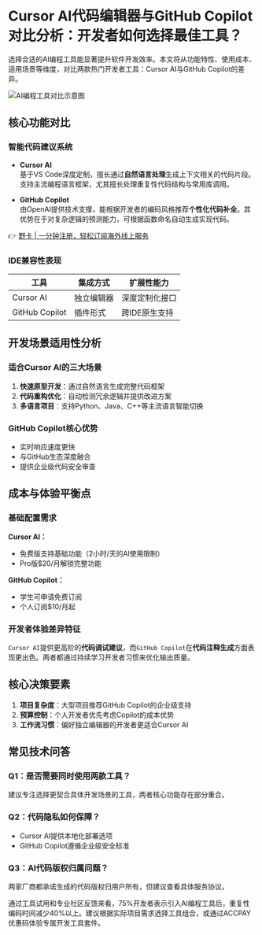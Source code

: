 # Cursor AI代码编辑器与GitHub Copilot对比分析：开发者如何选择最佳工具？

选择合适的AI编程工具能显著提升软件开发效率。本文将从功能特性、使用成本、适用场景等维度，对比两款热门开发者工具：Cursor AI与GitHub Copilot的差异。

![AI编程工具对比示意图](https://bbtdd.com/wp-content/uploads/img/81682802623154.webp)

## 核心功能对比
### 智能代码建议系统
- **Cursor AI**  
基于VS Code深度定制，擅长通过**自然语言处理**生成上下文相关的代码片段。支持主流编程语言框架，尤其擅长处理重复性代码结构与常用库调用。

- **GitHub Copilot**  
由OpenAI提供技术支撑，能根据开发者的编码风格推荐**个性化代码补全**。其优势在于对复杂逻辑的预测能力，可根据函数命名自动生成实现代码。

👉 [野卡 | 一分钟注册，轻松订阅海外线上服务](https://bbtdd.com/yeka)

### IDE兼容性表现
| 工具          | 集成方式               | 扩展性能力       |
|---------------|------------------------|------------------|
| Cursor AI     | 独立编辑器             | 深度定制化接口   |  
| GitHub Copilot| 插件形式               | 跨IDE原生支持    |

## 开发场景适用性分析
### 适合Cursor AI的三大场景
1. **快速原型开发**：通过自然语言生成完整代码框架
2. **代码重构优化**：自动检测冗余逻辑并提供改进方案
3. **多语言项目**：支持Python、Java、C++等主流语言智能切换

### GitHub Copilot核心优势
- 实时响应速度更快
- 与GitHub生态深度融合
- 提供企业级代码安全审查

## 成本与体验平衡点
### 基础配置需求
**Cursor AI：**  
- 免费版支持基础功能（2小时/天的AI使用限制）  
- Pro版$20/月解锁完整功能  

**GitHub Copilot：**  
- 学生可申请免费订阅  
- 个人订阅$10/月起  

### 开发者体验差异特征
`Cursor AI`提供更高阶的**代码调试建议**，而`GitHub Copilot`在**代码注释生成**方面表现更出色。两者都通过持续学习开发者习惯来优化输出质量。

## 核心决策要素
1. **项目复杂度**：大型项目推荐GitHub Copilot的企业级支持
2. **预算控制**：个人开发者优先考虑Copilot的成本优势
3. **工作流习惯**：偏好独立编辑器的开发者更适合Cursor AI

## 常见技术问答
### Q1：是否需要同时使用两款工具？
建议专注选择更契合具体开发场景的工具，两者核心功能存在部分重合。

### Q2：代码隐私如何保障？
- Cursor AI提供本地化部署选项
- GitHub Copilot遵循企业级安全标准

### Q3：AI代码版权归属问题？
两家厂商都承诺生成的代码版权归用户所有，但建议查看具体服务协议。

通过工具试用和专业社区反馈来看，75%开发者表示引入AI编程工具后，重复性编码时间减少40%以上。建议根据实际项目需求选择工具组合，或通过ACCPAY优惠码体验专属开发工具套件。